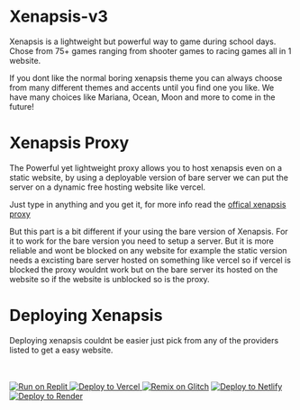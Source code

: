 # Xenapsis-v3

Xenapsis is a lightweight but powerful way to game during school days.
Chose from 75+ games ranging from shooter games to racing games all in 1 website.

If you dont like the normal boring xenapsis theme you can always choose from many different themes and accents until you find one you like. We have many choices like Mariana, Ocean, Moon and more to come in the future!

<h1>Xenapsis Proxy</h1>

The Powerful yet lightweight proxy allows you to host xenapsis even on a static website, by using a deployable version of bare server we can put the server on a dynamic free hosting website like vercel.

Just type in anything and you get it, for more info read the <a href="https://github.com/xenapsis/staticproxy">offical xenapsis proxy</a>

But this part is a bit different if your using the bare version of Xenapsis. For it to work for the bare version you need to setup a server. But it is more reliable and wont be blocked on any website for example the static version needs a excisting bare server hosted on something like vercel so if vercel is blocked the proxy wouldnt work but on the bare server its hosted on the website so if the website is unblocked so is the proxy.

<h1>Deploying Xenapsis</h1>

Deploying xenapsis couldnt be easier just pick from any of the providers listed to get a easy website. <br><br><br>

<a target="_blank" href="https://replit.com/github/xenapsis/xenapsis-v3"><img alt="Run on Replit" src="https://binbashbanana.github.io/deploy-buttons/buttons/remade/replit.svg"> </a><a target="_blank" href="https://vercel.com/new/clone?repository-url=https://replit.com/github/xenapsis/xenapsis-v3"><img alt="Deploy to Vercel" src="https://binbashbanana.github.io/deploy-buttons/buttons/remade/vercel.svg"> </a><a target="_blank" href="https://glitch.com/edit/#!/import/github/xenapsis/xenapsis-v3"><img alt="Remix on Glitch" src="https://binbashbanana.github.io/deploy-buttons/buttons/official/glitch.svg"></a> <a target="_blank" href="https://app.netlify.com/start/deploy?repository=https://github.com/xenapsis/xenapsis-v3"><img alt="Deploy to Netlify" src="https://binbashbanana.github.io/deploy-buttons/buttons/official/netlify.svg"> </a><a target="_blank" href="https://render.com/deploy?repo=https://github.com/xenapsis/xenapsis-v3"><img alt="Deploy to Render" src="https://binbashbanana.github.io/deploy-buttons/buttons/official/render.svg"></a>
